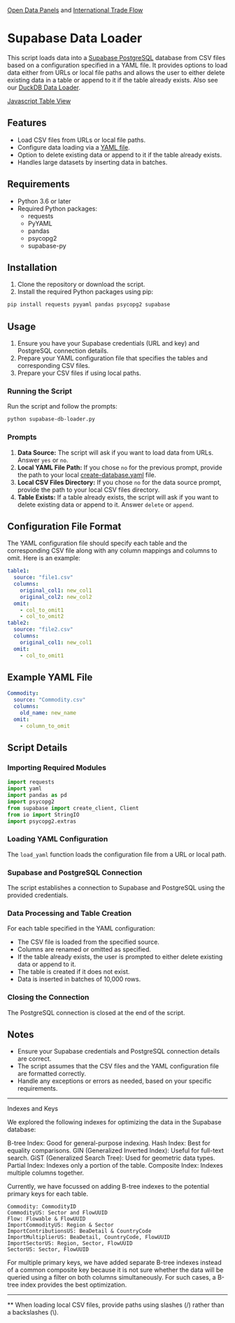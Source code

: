 [Open Data Panels](../../) and [International Trade Flow](/useeio.js/footprint/)

# Supabase Data Loader

This script loads data into a [Supabase PostgreSQL](https://supabase.com) database from CSV files based on a configuration specified in a YAML file. It provides options to load data either from URLs or local file paths and allows the user to either delete existing data in a table or append to it if the table already exists. Also see our [DuckDB Data Loader](../duckdb/).

[Javascript Table View](SupabaseWebpage.html)

## Features

- Load CSV files from URLs or local file paths.
- Configure data loading via a [YAML file](https://github.com/ModelEarth/OpenFootprint/blob/main/impacts/exiobase/US-source/create-database.yaml).
- Option to delete existing data or append to it if the table already exists.
- Handles large datasets by inserting data in batches.

## Requirements

- Python 3.6 or later
- Required Python packages:
  - requests
  - PyYAML
  - pandas
  - psycopg2
  - supabase-py

## Installation

1. Clone the repository or download the script.
2. Install the required Python packages using pip:

```sh
pip install requests pyyaml pandas psycopg2 supabase
```

## Usage

1. Ensure you have your Supabase credentials (URL and key) and PostgreSQL connection details.
2. Prepare your YAML configuration file that specifies the tables and corresponding CSV files.
3. Prepare your CSV files if using local paths.

### Running the Script

Run the script and follow the prompts:

```sh
python supabase-db-loader.py
```

### Prompts

1. **Data Source:** The script will ask if you want to load data from URLs. Answer `yes` or `no`.
2. **Local YAML File Path:** If you chose `no` for the previous prompt, provide the path to your local [create-database.yaml](https://github.com/ModelEarth/OpenFootprint/blob/main/impacts/exiobase/US-source/create-database.yaml) file.
3. **Local CSV Files Directory:** If you chose `no` for the data source prompt, provide the path to your local CSV files directory.
4. **Table Exists:** If a table already exists, the script will ask if you want to delete existing data or append to it. Answer `delete` or `append`.

## Configuration File Format

The YAML configuration file should specify each table and the corresponding CSV file along with any column mappings and columns to omit. Here is an example:

```yaml
table1:
  source: "file1.csv"
  columns:
    original_col1: new_col1
    original_col2: new_col2
  omit:
    - col_to_omit1
    - col_to_omit2
table2:
  source: "file2.csv"
  columns:
    original_col1: new_col1
  omit:
    - col_to_omit1
```

## Example YAML File

```yaml
Commodity:
  source: "Commodity.csv"
  columns:
    old_name: new_name
  omit:
    - column_to_omit
```

## Script Details

### Importing Required Modules

```python
import requests
import yaml
import pandas as pd
import psycopg2
from supabase import create_client, Client
from io import StringIO
import psycopg2.extras
```

### Loading YAML Configuration

The `load_yaml` function loads the configuration file from a URL or local path.

### Supabase and PostgreSQL Connection

The script establishes a connection to Supabase and PostgreSQL using the provided credentials.

### Data Processing and Table Creation

For each table specified in the YAML configuration:
- The CSV file is loaded from the specified source.
- Columns are renamed or omitted as specified.
- If the table already exists, the user is prompted to either delete existing data or append to it.
- The table is created if it does not exist.
- Data is inserted in batches of 10,000 rows.

### Closing the Connection

The PostgreSQL connection is closed at the end of the script.

## Notes

- Ensure your Supabase credentials and PostgreSQL connection details are correct.
- The script assumes that the CSV files and the YAML configuration file are formatted correctly.
- Handle any exceptions or errors as needed, based on your specific requirements.


----------------------------------------------------------------

Indexes and Keys

We explored the following indexes for optimizing the data in the Supabase database:

B-tree Index: Good for general-purpose indexing.
Hash Index: Best for equality comparisons.
GIN (Generalized Inverted Index): Useful for full-text search.
GiST (Generalized Search Tree): Used for geometric data types.
Partial Index: Indexes only a portion of the table.
Composite Index: Indexes multiple columns together.

Currently, we have focussed on adding B-tree indexes to the potential primary keys for each table.

    Commodity: CommodityID
    CommodityUS: Sector and FlowUUID
    Flow: Flowable & FlowUUID
    ImportCommodityUS: Region & Sector
    ImportContributionsUS: BeaDetail & CountryCode
    ImportMultiplierUS: BeaDetail, CountryCode, FlowUUID
    ImportSectorUS: Region, Sector, FlowUUID
    SectorUS: Sector, FlowUUID

For multiple primary keys, we have added separate B-tree indexes instead of a common composite key because it is not sure whether the data will be queried using a filter on both columns simultaneously. For such cases, a B-tree index provides the best optimization.

---

** When loading local CSV files, provide paths using slashes (/) rather than a backslashes (\\).